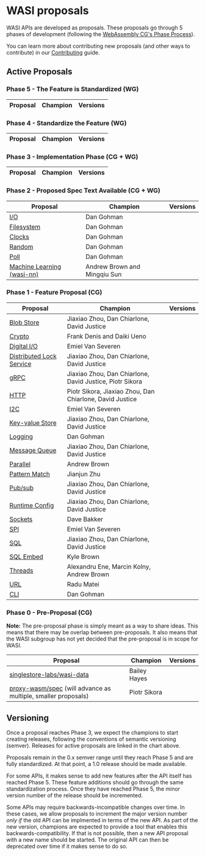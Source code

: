 # WASI proposals

WASI APIs are developed as proposals. These proposals go through 5 phases of development (following the [WebAssembly CG's Phase Process]).

You can learn more about contributing new proposals (and other ways to contribute) in our [Contributing] guide.

[WebAssembly CG's Phase Process]: https://github.com/WebAssembly/meetings/blob/main/process/phases.md
[Contributing]: https://github.com/WebAssembly/WASI/blob/main/Contributing.md

## Active Proposals

### Phase 5 - The Feature is Standardized (WG)

| Proposal                                                                       | Champion                               | Versions |
| ------------------------------------------------------------------------------ | -------------------------------------- | -------- |

### Phase 4 - Standardize the Feature (WG)

| Proposal                                                                       | Champion                               | Versions |
| ------------------------------------------------------------------------------ | -------------------------------------- | -------- |

### Phase 3 - Implementation Phase (CG + WG)

| Proposal                                                                       | Champion                               | Versions |
| ------------------------------------------------------------------------------ | -------------------------------------- | -------- |

### Phase 2 - Proposed Spec Text Available (CG + WG)

| Proposal                                                                       | Champion                               | Versions |
| ------------------------------------------------------------------------------ | -------------------------------------- | -------- |
| [I/O][wasi-io]                                                                 | Dan Gohman                             |          |
| [Filesystem][wasi-filesystem]                                                  | Dan Gohman                             |          |
| [Clocks][wasi-clocks]                                                          | Dan Gohman                             |          |
| [Random][wasi-random]                                                          | Dan Gohman                             |          |
| [Poll][wasi-poll]                                                              | Dan Gohman                             |          |
| [Machine Learning (wasi-nn)][wasi-nn]                                          | Andrew Brown and Mingqiu Sun           |          |

### Phase 1 - Feature Proposal (CG)

| Proposal                                                                       | Champion                               | Versions |
| ------------------------------------------------------------------------------ | -------------------------------------- | -------- |
| [Blob Store][wasi-blob-store]                                                  | Jiaxiao Zhou, Dan Chiarlone, David Justice | | 
| [Crypto][wasi-crypto]                                                          | Frank Denis and Daiki Ueno | |
| [Digital I/O][wasi-digital-io]                                                 | Emiel Van Severen | |
| [Distributed Lock Service][wasi-distributed-lock-service]                      | Jiaxiao Zhou, Dan Chiarlone, David Justice | |
| [gRPC][wasi-grpc]                                                              | Jiaxiao Zhou, Dan Chiarlone, David Justice, Piotr Sikora | |
| [HTTP][wasi-http]                                                              | Piotr Sikora, Jiaxiao Zhou, Dan Chiarlone, David Justice | |
| [I2C][wasi-i2c]                                                                | Emiel Van Severen | |
| [Key-value Store][wasi-kv-store]                                               | Jiaxiao Zhou, Dan Chiarlone, David Justice | |
| [Logging][wasi-logging]                                                        | Dan Gohman | |
| [Message Queue][wasi-message-queue]                                            | Jiaxiao Zhou, Dan Chiarlone, David Justice | |
| [Parallel][wasi-parallel]                                                      | Andrew Brown | |
| [Pattern Match][wasi-pattern-match]                                            | Jianjun Zhu | |
| [Pub/sub][wasi-pubsub]                                                         | Jiaxiao Zhou, Dan Chiarlone, David Justice | |
| [Runtime Config][wasi-runtime-config]                                          | Jiaxiao Zhou, Dan Chiarlone, David Justice | |
| [Sockets][wasi-sockets]                                                        | Dave Bakker | |
| [SPI][wasi-spi]                                                                | Emiel Van Severen | |
| [SQL][wasi-sql]                                                                | Jiaxiao Zhou, Dan Chiarlone, David Justice | |
| [SQL Embed][wasi-sql-embed]                                                    | Kyle Brown | |
| [Threads][wasi-threads]                                                        | Alexandru Ene, Marcin Kolny, Andrew Brown | |
| [URL][wasi-url]                                                                | Radu Matei | |
| [CLI][wasi-cli]                                                                | Dan Gohman | |

### Phase 0 - Pre-Proposal (CG)

**Note:** The pre-proposal phase is simply meant as a way to share ideas. This means that there may be overlap between pre-proposals. It also means that the WASI subgroup has not yet decided that the pre-proposal is in scope for WASI.

| Proposal                                                                       | Champion                               | Versions |
| ------------------------------------------------------------------------------ | -------------------------------------- | -------- |
| [singlestore-labs/wasi-data][wasi-data]                                        | Bailey Hayes                           |          |
| [proxy-wasm/spec][wasi-proxy-wasm] (will advance as multiple, smaller proposals) | Piotr Sikora | |

## Versioning

Once a proposal reaches Phase 3, we expect the champions to start creating releases, following the conventions of semantic versioning (semver). Releases for active proposals are linked in the chart above.

Proposals remain in the 0.x semver range until they reach Phase 5 and are fully standardized. At that point, a 1.0 release should be made available.

For some APIs, it makes sense to add new features after the API itself has reached Phase 5. These feature additions should go through the same standardization process. Once they have reached Phase 5, the minor version number of the release should be incremented.

Some APIs may require backwards-incompatible changes over time. In these cases, we allow proposals to increment the major version number _only if_ the old API can be implmented in terms of the new API. As part of the new version, champions are expected to provide a tool that enables this backwards-compatibility. If that is not possible, then a new API proposal with a new name should be started. The original API can then be deprecated over time if it makes sense to do so.

[WebAssembly CG Phases process]: https://github.com/WebAssembly/meetings/blob/master/process/phases.md
[witx]: https://github.com/WebAssembly/WASI/blob/main/tools/witx-docs.md
[ephemeral/snapshot/old process]: https://github.com/WebAssembly/WASI/blob/master/phases/README.md

[wasi-blob-store]: https://github.com/WebAssembly/wasi-blob-store
[wasi-clocks]: https://github.com/WebAssembly/wasi-clocks
[wasi-crypto]: https://github.com/WebAssembly/wasi-crypto
[wasi-data]: https://github.com/singlestore-labs/wasi-data
[wasi-digital-io]: https://github.com/WebAssembly/wasi-digital-io
[wasi-distributed-lock-service]: https://github.com/WebAssembly/wasi-distributed-lock-service
[wasi-filesystem]: https://github.com/WebAssembly/wasi-filesystem
[wasi-grpc]: https://github.com/WebAssembly/wasi-grpc
[wasi-http]: https://github.com/WebAssembly/wasi-http
[wasi-i2c]: https://github.com/WebAssembly/wasi-i2c
[wasi-io]: https://github.com/WebAssembly/wasi-io
[wasi-kv-store]: https://github.com/WebAssembly/wasi-kv-store
[wasi-logging]: https://github.com/WebAssembly/wasi-logging
[wasi-message-queue]: https://github.com/WebAssembly/wasi-message-queue
[wasi-nn]: https://github.com/WebAssembly/wasi-nn
[wasi-parallel]: https://github.com/WebAssembly/wasi-parallel
[wasi-pattern-match]: https://github.com/WebAssembly/wasi-pattern-match
[wasi-poll]: https://github.com/WebAssembly/wasi-poll
[wasi-proxy-wasm]: https://github.com/proxy-wasm/spec
[wasi-pubsub]: https://github.com/WebAssembly/wasi-pubsub
[wasi-random]: https://github.com/WebAssembly/wasi-random
[wasi-runtime-config]: https://github.com/WebAssembly/wasi-runtime-config
[wasi-sockets]: https://github.com/WebAssembly/wasi-sockets
[wasi-spi]: https://github.com/WebAssembly/wasi-spi
[wasi-sql]: https://github.com/WebAssembly/wasi-sql
[wasi-sql-embed]: https://github.com/WebAssembly/wasi-sql-embed
[wasi-threads]: https://github.com/WebAssembly/wasi-native-threads
[wasi-url]: https://github.com/WebAssembly/wasi-url
[wasi-cli]: https://github.com/WebAssembly/wasi-cli
